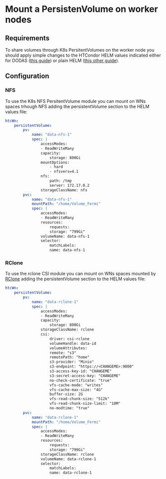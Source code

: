 # Mount a PersistenVolume on worker nodes

## Requirements

To share volumes through K8s PersitentVolumes on the worker node you should apply simple changes to the HTCondor HELM values indicated either for DODAS ([this guide](condor.md)) or plain HELM ([this other guide](condor-helm.md)).

## Configuration

### NFS

To use the K8s NFS PersitentVolume module you can mount on WNs spaces trhough NFS adding the persistentVolume section to the HELM values file:

```yaml
htcWn:
    persistentVolume:
        pv:
            name: "data-nfs-1"
            spec: |
                accessModes:
                - ReadWriteMany
                capacity:
                    storage: 800Gi
                mountOptions:
                    - hard
                    - nfsvers=4.1
                nfs:
                    path: /tmp
                    server: 172.17.0.2
                storageClassName: nfs
        pvc:
            name: "data-nfs-1"
            mountPath: "/home/Volume_Fermi"
            spec: |
                accessModes:
                - ReadWriteMany
                resources:
                    requests:
                    storage: "799Gi"
                volumeName: data-nfs-1
                selector:
                    matchLabels:
                    name: data-nfs-1
```

### RClone

To use the rclone CSI module you can mount on WNs spaces mounted by [RClone](https://rclone.org/) adding the persistentVolume section to the HELM values file:

```yaml
htcWn:
    persistentVolume:
        pv:
            name: "data-rclone-1"
            spec: |
                accessModes:
                - ReadWriteMany
                capacity:
                    storage: 800Gi
                storageClassName: rclone
                csi:
                    driver: csi-rclone
                    volumeHandle: data-id
                    volumeAttributes:
                    remote: "s3"
                    remotePath: "home"
                    s3-provider: "Minio"
                    s3-endpoint: "https://<CHANGEME>:9000"
                    s3-access-key-id: "CHANGEME"
                    s3-secret-access-key: "CHANGEME"
                    no-check-certificate: "true"
                    vfs-cache-mode: "writes"
                    vfs-cache-max-size: "4G"
                    buffer-size: 2G
                    vfs-read-chunk-size: "512k"
                    vfs-read-chunk-size-limit: "10M"
                    no-modtime: "true"
        pvc:
            name: "data-rclone-1"
            mountPath: "/home/Volume_Fermi"
            spec: |
                accessModes:
                - ReadWriteMany
                resources:
                    requests:
                    storage: "799Gi"
                storageClassName: rclone
                volumeName: data-rclone-1
                selector:
                    matchLabels:
                    name: data-rclone-1
```